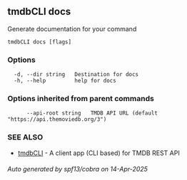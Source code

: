 ## tmdbCLI docs

Generate documentation for your command

```
tmdbCLI docs [flags]
```

### Options

```
  -d, --dir string   Destination for docs
  -h, --help         help for docs
```

### Options inherited from parent commands

```
      --api-root string   TMDB API URL (default "https://api.themoviedb.org/3")
```

### SEE ALSO

* [tmdbCLI](tmdbCLI.md)	 - A client app (CLI based) for TMDB REST API

###### Auto generated by spf13/cobra on 14-Apr-2025
